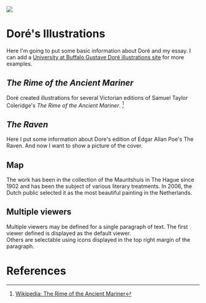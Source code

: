 <a href="https://juncture-digital.org"><img src="https://juncture-digital.org/images/ve-button.png"></a>

<param ve-config 
       title="Gustave Doré's Gothic Art"
       author="Sherri Brown" 
       banner="https://upload.wikimedia.org/wikipedia/commons/c/ca/Gustave_Dor%C3%A9_-_Loch_Lomond_-_88-1913_-_Saint_Louis_Art_Museum.jpg" 
       layout="vertical">

<!-- Entities discussed throughout the essay are typically defined before the essay text and
     are thus available in all text.  Entity identifiers (QIDs) can be found in either
     Wikipedia or Wikidata (https://www.wikidata.org)> -->
<param title="Gustave Doré" eid="Q6682" alias="engraver">
<param title="Strasbourg" eid="Q6602">
<param title="Romanticism" eid="Q37068">
<param title="Lord Byron" eid="Q5679" alias="Byron">


# Doré's Illustrations 

Here I'm going to put some basic information about Doré and my essay. I can add a [University at Buffalo Gustave Doré illustrations site](https://digital.lib.buffalo.edu/collection/LIB-SC001/) for more examples. 
<param ve-image 
       label="Gustave Doré" 
       description="photograph by Félix Nadar" 
       license="PD" 
       url="https://upload.wikimedia.org/wikipedia/commons/7/7e/F%C3%A9lix_Nadar_1820-1910_portraits_Gustave_Dor%C3%A9.jpg">

## *The Rime of the Ancient Mariner*

Doré created illustrations for several Victorian editions of Samuel Taylor Coleridge's *The Rime of the Ancient Mariner*. [^1]
<param ve-image 
	label="The Mariner up on the mast in a storm"
	description="Illustration for *The Rime of the Ancient Mariner*" 
	license="PD" 	
        url="https://upload.wikimedia.org/wikipedia/commons/8/80/Gustave_Dore_Ancient_Mariner_Illustration.jpg">
	
## *The Raven*
Here I put some information about Dore's edition of Edgar Allan Poe's The Raven. And now I want to show a picture of the cover. 
<param ve-image 
	label="Cover of *The Raven*”
	description="Dore’s cover illustration for Edgar Allan Poe’s *The Raven*" 
	license="PD" 	
	url="Dore_Raven.jpg">


## Map

The work has been in the collection of the Mauritshuis in The Hague since 1902 and has been the subject of various 
literary treatments. In 2006, the Dutch public selected it as the most beautiful painting in the Netherlands.
<param ve-map center="Q36600" zoom="11" prefer-geojson>

## Multiple viewers

Multiple viewers may be defined for a single paragraph of text.  The first viewer defined is displayed as the default viewer.  
Others are selectable using icons displayed in the top right margin of the paragraph.
<param ve-image 
       manifest="https://iiif.juncture-digital.org/manifest/6dd738aed85597cac540ad31dd5818e86ef7f2918c7b43a9eb3123d5538e6e4c">
<param ve-map center="Q36600" zoom="11">

# References

[^1]: [Wikipedia: The Rime of the Ancient Mariner](https://en.wikipedia.org/wiki/The_Rime_of_the_Ancient_Mariner)
